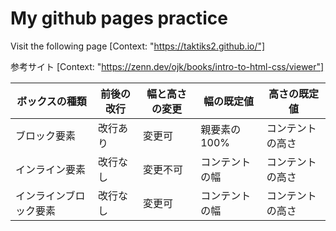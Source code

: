 # My github pages practice

Visit the following page
[Context: "https://taktiks2.github.io/"]

参考サイト
[Context: "https://zenn.dev/ojk/books/intro-to-html-css/viewer"]

|ボックスの種類|前後の改行|幅と高さの変更|幅の既定値|高さの既定値|
|---|---|---|---|---|
|ブロック要素|改行あり|変更可|親要素の 100%|コンテントの高さ|
|インライン要素|改行なし|変更不可|コンテントの幅|コンテントの高さ|
|インラインブロック要素|改行なし|変更可|コンテントの幅|コンテントの高さ|
